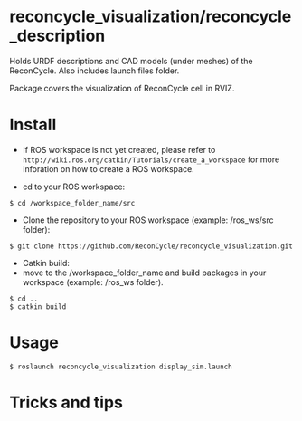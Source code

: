 # reconcycle_visualization/reconcycle_description
Holds URDF descriptions and CAD models (under meshes) of the ReconCycle. Also includes launch files folder.

Package covers the visualization of ReconCycle cell in RVIZ.

# Install

* If ROS workspace is not yet created, please refer to `http://wiki.ros.org/catkin/Tutorials/create_a_workspace` for more inforation on how to create a ROS workspace.

* cd to your ROS workspace:
```
$ cd /workspace_folder_name/src
```

* Clone the repository to your ROS workspace (example: /ros_ws/src folder):

`$ git clone https://github.com/ReconCycle/reconcycle_visualization.git`

* Catkin build:
* move to the /workspace_folder_name and build packages in your workspace (example: /ros_ws folder). 
```
$ cd ..
$ catkin build
```

# Usage

```
$ roslaunch reconcycle_visualization display_sim.launch
```

# Tricks and tips

